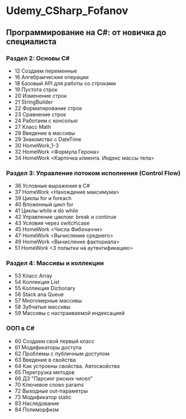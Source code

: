 # Udemy_CSharp_Fofanov
## Программирование на С#: от новичка до специалиста ##
### Раздел 2: Основы С# ###
* 12 Создаем переменные
* 16 Алгебраические операции
* 18 Базовый API для работы со строками
* 19 Пустота строк
* 20 Изменение строк
* 21 StringBuilder
* 22 Форматирование строк
* 23 Сравнение строк
* 24 Работаем с консолью
* 27 Класс Math
* 28 Введение в массивы
* 29 Знакомство с DateTime
* 30 HomeWork_1-3
* 32 HomeWork <Формула Герона>
* 34 HomeWork <Карточка клиента. Индекс массы тела>
### Раздел 3: Управление потоком исполнения (Control Flow) ###
* 36 Условные выражения в C#
* 37 HomeWork <Нахождение максимума>
* 39 Циклы for и foreach
* 40 Вложенный цикл for
* 41 Циклы while и do while
* 42 Управление циклом: break и continue
* 43 Условия через switch\case
* 45 HomeWork <Числа Фибоначчи>
* 47 HomeWork <Вычисление среднего>
* 49 HomeWork <Вычисление факториала>
* 51 HomeWork <3 попытки на аутентификацию>
### Раздел 4: Массивы и коллекции ###
* 53 Класс Array
* 54 Коллекция List
* 55 Коллекция Dictionary
* 56 Stack ana Queue
* 57 Многомерные массивы
* 58 Зубчатые массивы
* 59 Массивы с настраиваемой индексацией
### ООП в C# ###
* 60 Создаем свой первый класс
* 61 Модификаторы доступа
* 62 Проблемы с публичным доступом
* 63 Введение в свойства
* 64 Как устроены свойства. Автосвойства
* 65 Перегрузка методов
* 66 ДЗ "Парсинг риских чисел"
* 70 Ключевое слово params
* 72 Выходные out-параметры
* 73 Модификатор static
* 83 Наследование
* 84 Полиморфизм